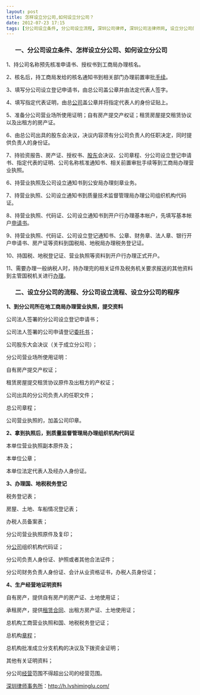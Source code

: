 ```yaml
---
layout: post
title: 怎样设立分公司,如何设立分公司？
date: 2012-07-23 17:15
tags: [分公司设立条件, 分公司设立流程, 深圳公司律师, 深圳公司法律师网, 设立分公司的流程, 设立分公司的程序]
---
```

<ol>
<h3>一、分公司设立条件、怎样设立分公司、如何设立分公司</h3>
</ol>
1、持公司名称预先核准申请书、授权书到工商局办理核名。

2、核名后，持工商局发给的核名通知书到相关部门办理前置审批<a href="http://h.lvshiminglu.com/law/863.html">手续</a>。

3、填写分公司设立登记申请书，由总公司盖公章并由法定代表人签字。

4、填写指定代表证明，由总<a href="http://h.lvshiminglu.com/law/845.html">公司</a>盖公章并将指定代表人的身份证贴上。

5、准备分公司营业场所使用证明；自有房产提交产权证；租赁房屋提交租赁协议以及出租方的房产证。

6、由总公司出具的股东会决议，决议内容须有分公司负责人的任职决定，同时提供负责人的身份证。

7、持验资报告、房产证、授权书、<a href="http://h.lvshiminglu.com/law/799.html">股东</a>会决议、公司章程、分公司设立登记申请书、指定代表的证明、公司名称核准通知书、相关前置审批手续等到工商局办理营业执照。

6、持营业执照及公司设立通知书到公安局办理刻章业务。

7、持营业执照、公司设立通知书到质量技术监督管理局办理公司组织机构代码证。

8、持营业执照、代码证、公司设立通知书到开户行办理基本帐户，先填写基本帐户<a href="http://h.lvshiminglu.com/law/647.html">申请书</a>。

9、持营业执照、代码证、公司设立登记通知书、公章、财务章、法人章、银行开户申请书、房产证等资料到国税局、地税局办理税务登记证。

10、持国税、地税登记证、营业执照等资料到开户行办理正式开户。

11、需要办理一般纳税人时，持办理完的相关证件及税务机关要求报送的其他资料到主管国税机关进行<a href="http://h.lvshiminglu.com/law/612.html">办理</a>。
<ol>
<h3>二、设立分公司的流程、分公司设立流程、设立分公司的程序</h3>
</ol>
<strong>1、到分公司所在地工商局办理营业执照，提交资料</strong>

公司法人签署的分公司设立登记申请书；

公司法人签署的公司申请登记<a href="http://h.lvshiminglu.com/law/122.html">委托书</a>；

公司股东大会决议（关于成立分公司）；

分公司营业场所使用证明：

自有房产提交产权证；

租赁房屋提交租赁协议原件及出租方的产权证；

公司出具的分公司负责人的任职文件；

总公司章程；

公司营业执照的，加盖公司印章。

<strong>2、拿到执照后，到质量监督管理局办理组织机构代码证</strong>

本单位营业执照副本原件及；

本单位公章；

本单位法定代表人及经办人身份证。

<strong>3、办理国、地税税务登记</strong>

税务登记表；

房屋、土地、车船情况登记表；

办税人员备案表；

分公司营业执照原件及复印；

分<a href="http://h.lvshiminglu.com/law/108.html">公司</a>组织机构代码证；

分公司负责人身份证、护照或者其他合法证件；

分公司财务负责人身份证、会计从业资格证书，办税人员身份证；

<strong>4、生产经营地证明资料</strong>

自有房产，提供自有房产的房产证、土地使用证；

承租房产，提供<a href="http://h.lvshiminglu.com/law/898.html">租赁合同</a>、出租方房产证、土地使用证；

总机构工商营业执照和国、地税税务登记证；

总机构<a href="http://h.lvshiminglu.com/law/280.html">章程</a>；

总机构批准成立分支机构的决议及下拨资金证明；

其他有关证明资料；

分公司<a href="http://h.lvshiminglu.com/law/97.html">经营</a>范围不得超出公司的经营范围。

<a href="http://h.lvshiminglu.com/">深圳律师事务所</a>：<a href="http://h.lvshiminglu.com/">http://h.lvshiminglu.com/</a>

